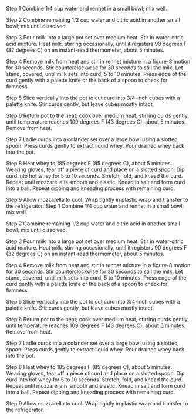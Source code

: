 Step 1
Combine 1/4 cup water and rennet in a small bowl; mix well.

 Step 2
Combine remaining 1/2 cup water and citric acid in another small bowl; mix until dissolved.

 Step 3
Pour milk into a large pot set over medium heat. Stir in water-citric acid mixture. Heat milk, stirring occasionally, until it registers 90 degrees F (32 degrees C) on an instant-read thermometer, about 5 minutes.

 Step 4
Remove milk from heat and stir in rennet mixture in a figure-8 motion for 30 seconds. Stir counterclockwise for 30 seconds to still the milk. Let stand, covered, until milk sets into curd, 5 to 10 minutes. Press edge of the curd gently with a palette knife or the back of a spoon to check for firmness.

 Step 5
Slice vertically into the pot to cut curd into 3/4-inch cubes with a palette knife. Stir curds gently, but leave cubes mostly intact.

 Step 6
Return pot to the heat; cook over medium heat, stirring curds gently, until temperature reaches 109 degrees F (43 degrees C), about 5 minutes. Remove from heat.

 Step 7
Ladle curds into a colander set over a large bowl using a slotted spoon. Press curds gently to extract liquid whey. Pour drained whey back into the pot.

 Step 8
Heat whey to 185 degrees F (85 degrees C), about 5 minutes. Wearing gloves, tear off a piece of curd and place on a slotted spoon. Dip curd into hot whey for 5 to 10 seconds. Stretch, fold, and knead the curd. Repeat until mozzarella is smooth and elastic. Knead in salt and form curd into a ball. Repeat dipping and kneading process with remaining curd.

 Step 9
Allow mozzarella to cool. Wrap tightly in plastic wrap and transfer to the refrigerator.
Step 1
Combine 1/4 cup water and rennet in a small bowl; mix well.

 Step 2
Combine remaining 1/2 cup water and citric acid in another small bowl; mix until dissolved.

 Step 3
Pour milk into a large pot set over medium heat. Stir in water-citric acid mixture. Heat milk, stirring occasionally, until it registers 90 degrees F (32 degrees C) on an instant-read thermometer, about 5 minutes.

 Step 4
Remove milk from heat and stir in rennet mixture in a figure-8 motion for 30 seconds. Stir counterclockwise for 30 seconds to still the milk. Let stand, covered, until milk sets into curd, 5 to 10 minutes. Press edge of the curd gently with a palette knife or the back of a spoon to check for firmness.

 Step 5
Slice vertically into the pot to cut curd into 3/4-inch cubes with a palette knife. Stir curds gently, but leave cubes mostly intact.

 Step 6
Return pot to the heat; cook over medium heat, stirring curds gently, until temperature reaches 109 degrees F (43 degrees C), about 5 minutes. Remove from heat.

 Step 7
Ladle curds into a colander set over a large bowl using a slotted spoon. Press curds gently to extract liquid whey. Pour drained whey back into the pot.

 Step 8
Heat whey to 185 degrees F (85 degrees C), about 5 minutes. Wearing gloves, tear off a piece of curd and place on a slotted spoon. Dip curd into hot whey for 5 to 10 seconds. Stretch, fold, and knead the curd. Repeat until mozzarella is smooth and elastic. Knead in salt and form curd into a ball. Repeat dipping and kneading process with remaining curd.

 Step 9
Allow mozzarella to cool. Wrap tightly in plastic wrap and transfer to the refrigerator.